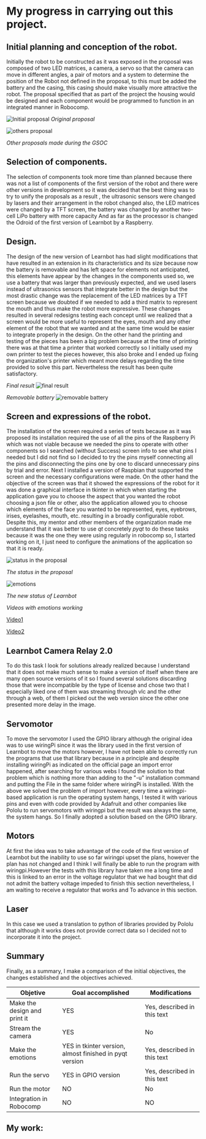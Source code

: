 # My progress in carrying out this project.
## Initial planning and conception of the robot.
Initially the robot to be constructed as it was exposed in the proposal was composed of two LED matrices, a camera, a servo so that the camera can move in different angles, a pair of motors and a system to determine the position of the Robot not defined in the proposal, to this must be added the battery and the casing, this casing should make visually more attractive the robot. The proposal specified that as part of the project the housing would be designed and each component would be programmed to function in an integrated manner in Robocomp.

![Initial proposal](https://github.com/brickbit/universidad-IP/blob/master/photo_2017-04-01_13-02-36.jpg)
_Original proposal_

![others proposal](https://github.com/brickbit/universidad-IP/blob/master/drawing.png)

_Other proposals made during the GSOC_

## Selection of components.
The selection of components took more time than planned because there was not a list of components of the first version of the robot and there were other versions in development so it was decided that the best thing was to try to unify the proposals as a result , the ultrasonic sensors were changed by lasers and their arrangement in the robot changed also, the LED matrices were changed by a TFT screen, the battery was changed by another two-cell LiPo battery with more capacity And as far as the processor is changed the Odroid of the first version of Learnbot by a Raspberry.

## Design.
The design of the new version of Learnbot has had slight modifications that have resulted in an extension in its characteristics and its size because now the battery is removable and has left space for elements not anticipated, this elements have appear by the changes in the components used so, we use a battery that was larger than previously expected, and we used lasers instead of ultrasonics sensors that integrate better in the design but the most drastic change was the replacement of the LED matrices by a TFT screen because we doubted if we needed to add a third matrix to represent the mouth and thus make the robot more expressive.
These changes resulted in several redesigns testing each concept until we realized that a screen would be more useful to represent the eyes, mouth and any other element of the robot that we wanted and at the same time would be easier to integrate properly in the design.
On the other hand the printing and testing of the pieces has been a big problem because at the time of printing there was at that time a printer that worked correctly so I initially used my own printer to test the pieces however, this also broke and I ended up fixing the organization's printer which meant more delays regarding the time provided to solve this part. Nevertheless the result has been quite satisfactory.

_Final result_
![final result](https://github.com/brickbit/universidad-IP/blob/master/learnbot.jpg)

_Removable battery_
![removable battery](https://github.com/brickbit/universidad-IP/blob/master/bateria_extraible2.jpg)

## Screen and expressions of the robot.
The installation of the screen required a series of tests because as it was proposed its installation required the use of all the pins of the Raspberry Pi which was not viable because we needed the pins to operate with other components so I searched (without Success) screen info to see what pins I needed but I did not find so I decided to try the pins myself connecting all the pins and disconnecting the pins one by one to discard unnecessary pins by trial and error.
Next I installed a version of Raspbian that supported the screen and the necessary configurations were made.
On the other hand the objective of the screen was that it showed the expressions of the robot for it was done a graphical interface in tkinter in which when starting the application gave you to choose the aspect that you wanted the robot choosing a json file or other, also the application allowed you to choose which elements of the face you wanted to be represented, eyes, eyebrows, irises, eyelashes, mouth, etc. resulting in a broadly configurable robot.
Despite this, my mentor and other members of the organization made me understand that it was better to use _qt_ concretely _pyqt_ to do these tasks because it was the one they were using regularly in robocomp so, I started working on it, I just need to configure the animations of the application so that it is ready.

![status in the proposal](https://github.com/brickbit/universidad-IP/blob/master/Selecci001.png)

_The status in the proposal_

![emotions](https://github.com/brickbit/universidad-IP/blob/master/fotosgit.png)

_The new status of Learnbot_

_Videos with emotions working_

[Video1](https://youtu.be/98ohES0lt8A)

[Video2](https://youtu.be/qAvRTpWZOBQ)


## Learnbot Camera Relay 2.0
To do this task I look for solutions already realized because I understand that it does not make much sense to make a version of itself when there are many open source versions  of it so I found several solutions discarding those that were incompatible by the type of license and chose two that I especially liked one of them was streaming through vlc and the other through a web, of them I picked out the web version since the other one presented more delay in the image.

## Servomotor
To move the servomotor I used the GPIO library although the original idea was to use wiringPi since it was the library used in the first version of Learnbot to move the motors however, I have not been able to correctly run the programs that use that library because in a principle and despite installing wiringPi as indicated on the official page an import error happened, after searching for various webs I found the solution to that problem which is nothing more than adding to the "-u" installation command and putting the File in the same folder where wiringPi is installed. With the above we solved the problem of import however, every time a wiringpi-based application is run the operating system hangs, I tested it with various pins and even with code provided by Adafruit and other companies like Pololu to run servomotors with wiringpi but the result was always the same, the system hangs. So I finally adopted a solution based on the GPIO library.

## Motors
At first the idea was to take advantage of the code of the first version of Learnbot but the inability to use so far wiringpi upset the plans, however the plan has not changed and I think I will finally be able to run the program with wiringpi.However the tests with this library have taken me a long time and this is linked to an error in the voltage regulator that we had bought that did not admit the battery voltage impeded to finish this section nevertheless, I am waiting to receive a regulator that works and To advance in this section.

## Laser
In this case we used a translation to python of libraries provided by Pololu that although it works does not provide correct data so I decided not to incorporate it into the project.

## Summary
Finally, as a summary, I make a comparison of the initial objectives, the changes established and the objectives achieved.

| Objetive                     |  Goal accomplished  |  Modifications                |
|------------------------------|---------------------|-------------------------------|
| Make the design and print it |  YES                | Yes, described in this text   |
| Stream the camera            |  YES                | No                            |
| Make the emotions            |  YES in tkinter version, almost finished in pyqt version | Yes, described in this text   |
| Run the servo                |  YES in GPIO version | Yes, described in this text  |
| Run the motor                |  NO                 | No                            |
| Integration in Robocomp      |  NO                 | NO  |


## My work:

